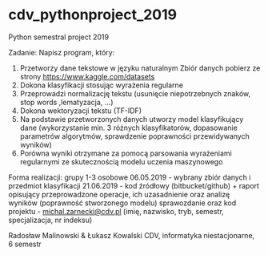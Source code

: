 # cdv_pythonproject_2019
Python semestral project 2019

Zadanie: Napisz program, który:
1. Przetworzy dane tekstowe w języku naturalnym
Zbiór danych pobierz ze strony https://www.kaggle.com/datasets
2. Dokona klasyfikacji stosując wyrażenia regularne
3. Przeprowadzi normalizację tekstu (usunięcie niepotrzebnych znaków, stop words ,lematyzacja, ...)
4. Dokona wektoryzacji tekstu (TF-IDF)
5. Na podstawie przetworzonych danych utworzy model klasyfikujący dane (wykorzystanie min. 3 różnych klasyfikatorów, dopasowanie parametrów algorytmów, sprawdzenie poprawności przewidywanych wyników)
6. Porówna wyniki otrzymane za pomocą parsowania wyrażeniami regularnymi ze skutecznością modelu uczenia maszynowego

Forma realizacji: 
grupy 1-3 osobowe
06.05.2019 - wybrany zbiór danych i przedmiot klasyfikacji
21.06.2019 -  kod źródłowy (bitbucket/github) + raport opisujący przeprowadzone operacje, ich uzasadnienie oraz  analizę wyników (poprawność stworzonego modelu)
sprawozdanie oraz kod projektu -  michal.zarnecki@cdv.pl (imię, nazwisko, tryb, semestr, specjalizacja, nr indeksu)

Radosław Malinowski & Łukasz Kowalski
CDV, informatyka niestacjonarne, 6 semestr
